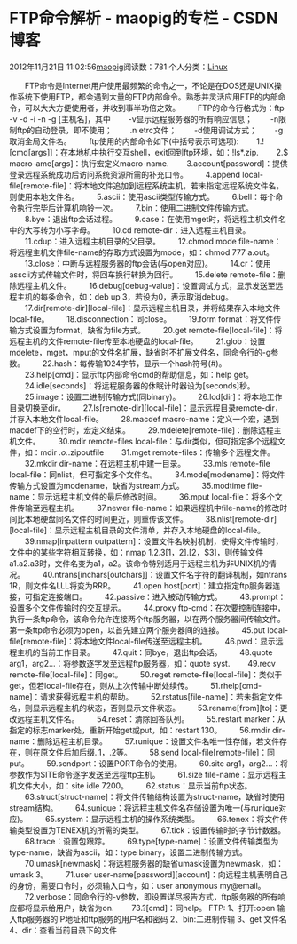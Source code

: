 # FTP命令解析 - maopig的专栏 - CSDN博客
2012年11月21日 11:02:56[maopig](https://me.csdn.net/maopig)阅读数：781
个人分类：[Linux](https://blog.csdn.net/maopig/article/category/850267)

　　FTP命令是Internet用户使用最频繁的命令之一，不论是在DOS还是UNIX操作系统下使用FTP，都会遇到大量的FTP内部命令。熟悉并灵活应用FTP的内部命令，可以大大方便使用者，并收到事半功倍之效。
　　FTP的命令行格式为：ftp -v -d -i -n -g [主机名]，其中
　　-v显示远程服务器的所有响应信息；
　　-n限制ftp的自动登录，即不使用；
　　.n etrc文件；
　　-d使用调试方式；
　　-g取消全局文件名。
　　ftp使用的内部命令如下(中括号表示可选项): 
　　1.![cmd[args]]：在本地机中执行交互shell，exit回到ftp环境，如：!ls*.zip. 
　　2.$ macro-ame[args]：执行宏定义macro-name. 
　　3.account[password]：提供登录远程系统成功后访问系统资源所需的补充口令。
　　4.append local-file[remote-file]：将本地文件追加到远程系统主机，若未指定远程系统文件名，则使用本地文件名。
　　5.ascii：使用ascii类型传输方式。
　　6.bell：每个命令执行完毕后计算机响铃一次。
　　7.bin：使用二进制文件传输方式。
　　8.bye：退出ftp会话过程。
　　9.case：在使用mget时，将远程主机文件名中的大写转为小写字母。
　　10.cd remote-dir：进入远程主机目录。
　　11.cdup：进入远程主机目录的父目录。
　　12.chmod mode file-name：将远程主机文件file-name的存取方式设置为mode，如：chmod 777 a.out。
　　13.close：中断与远程服务器的ftp会话(与open对应)。
　　14.cr：使用asscii方式传输文件时，将回车换行转换为回行。
　　15.delete remote-file：删除远程主机文件。
　　16.debug[debug-value]：设置调试方式，显示发送至远程主机的每条命令，如：deb up 3，若设为0，表示取消debug。
　　17.dir[remote-dir][local-file]：显示远程主机目录，并将结果存入本地文件local-file。
　　18.disconnection：同close。
　　19.form format：将文件传输方式设置为format，缺省为file方式。
　　20.get remote-file[local-file]：将远程主机的文件remote-file传至本地硬盘的local-file。
　　21.glob：设置mdelete，mget，mput的文件名扩展，缺省时不扩展文件名，同命令行的-g参数。
　　22.hash：每传输1024字节，显示一个hash符号(#)。
　　23.help[cmd]：显示ftp内部命令cmd的帮助信息，如：help get。
　　24.idle[seconds]：将远程服务器的休眠计时器设为[seconds]秒。
　　25.image：设置二进制传输方式(同binary)。
　　26.lcd[dir]：将本地工作目录切换至dir。
　　27.ls[remote-dir][local-file]：显示远程目录remote-dir，并存入本地文件local-file。
　　28.macdef macro-name：定义一个宏，遇到macdef下的空行时，宏定义结束。
　　29.mdelete[remote-file]：删除远程主机文件。
　　30.mdir remote-files local-file：与dir类似，但可指定多个远程文件，如：mdir *.o.*.zipoutfile
　　31.mget remote-files：传输多个远程文件。
　　32.mkdir dir-name：在远程主机中建一目录。
　　33.mls remote-file local-file：同nlist，但可指定多个文件名。
　　34.mode[modename]：将文件传输方式设置为modename，缺省为stream方式。
　　35.modtime file-name：显示远程主机文件的最后修改时间。
　　36.mput local-file：将多个文件传输至远程主机。
　　37.newer file-name：如果远程机中file-name的修改时间比本地硬盘同名文件的时间更近，则重传该文件。
　　38.nlist[remote-dir][local-file]：显示远程主机目录的文件清单，并存入本地硬盘的local-file。
　　39.nmap[inpattern outpattern]：设置文件名映射机制，使得文件传输时，文件中的某些字符相互转换，如：nmap $1.$2.$3[$1，$2].[$2，$3]，则传输文件a1.a2.a3时，文件名变为a1，a2。该命令特别适用于远程主机为非UNIX机的情况。
　　40.ntrans[inchars[outchars]]：设置文件名字符的翻译机制，如ntrans 1R，则文件名LLL将变为RRR。
　　41.open host[port]：建立指定ftp服务器连接，可指定连接端口。
　　42.passive：进入被动传输方式。
　　43.prompt：设置多个文件传输时的交互提示。
　　44.proxy ftp-cmd：在次要控制连接中，执行一条ftp命令，该命令允许连接两个ftp服务器，以在两个服务器间传输文件。第一条ftp命令必须为open，以首先建立两个服务器间的连接。
　　45.put local-file[remote-file]：将本地文件local-file传送至远程主机。
　　46.pwd：显示远程主机的当前工作目录。
　　47.quit：同bye，退出ftp会话。
　　48.quote arg1，arg2...：将参数逐字发至远程ftp服务器，如：quote syst. 
　　49.recv remote-file[local-file]：同get。
　　50.reget remote-file[local-file]：类似于get，但若local-file存在，则从上次传输中断处续传。
　　51.rhelp[cmd-name]：请求获得远程主机的帮助。
　　52.rstatus[file-name]：若未指定文件名，则显示远程主机的状态，否则显示文件状态。
　　53.rename[from][to]：更改远程主机文件名。
　　54.reset：清除回答队列。
　　55.restart marker：从指定的标志marker处，重新开始get或put，如：restart 130。
　　56.rmdir dir-name：删除远程主机目录。
　　57.runique：设置文件名唯一性存储，若文件存在，则在原文件后加后缀..1，.2等。
　　58.send local-file[remote-file]：同put。
　　59.sendport：设置PORT命令的使用。
　　60.site arg1，arg2...：将参数作为SITE命令逐字发送至远程ftp主机。
　　61.size file-name：显示远程主机文件大小，如：site idle 7200。
　　62.status：显示当前ftp状态。
　　63.struct[struct-name]：将文件传输结构设置为struct-name，缺省时使用stream结构。
　　64.sunique：将远程主机文件名存储设置为唯一(与runique对应)。
　　65.system：显示远程主机的操作系统类型。
　　66.tenex：将文件传输类型设置为TENEX机的所需的类型。
　　67.tick：设置传输时的字节计数器。
　　68.trace：设置包跟踪。
　　69.type[type-name]：设置文件传输类型为type-name，缺省为ascii，如：type binary，设置二进制传输方式。
　　70.umask[newmask]：将远程服务器的缺省umask设置为newmask，如：umask 3。
　　71.user user-name[password][account]：向远程主机表明自己的身份，需要口令时，必须输入口令，如：user anonymous my@email。
　　72.verbose：同命令行的-v参数，即设置详尽报告方式，ftp服务器的所有响应都将显示给用户，缺省为on. 
　　73.?[cmd]：同help。
FTP:
1、打开:open 输入ftp服务器的IP地址和ftp服务的用户名和密码
2、bin:二进制传输
3、get 文件名
4、dir：查看当前目录下的文件
